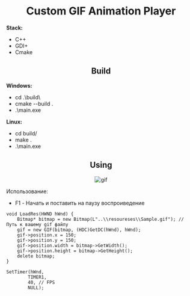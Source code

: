 <h1 align="center">Custom GIF Animation Player
  </h1>

**Stack:**
- C++
- GDI+
- Cmake

<h2 align="center">Build</h2>

**Windows:**
- cd .\build\
- cmake --build .
- .\main.exe

**Linux:**
- cd build/
- make .
- .\main.exe

<h2 align="center">Using</h2>

<div align ="center"><img align="center" src="https://s7.gifyu.com/images/Sample.gif" alt="gif"></div>

Использование: 
- F1 - Начать и поставить на паузу воспроиведение 

```
void LoadRes(HWND hWnd) {
    Bitmap* bitmap = new Bitmap(L"..\\resoureses\\Sample.gif"); // Путь к вашему gif файлу
    gif = new GIF(bitmap, (HDC)GetDC(hWnd), hWnd);
    gif->position.x = 150;
    gif->position.y = 150;
    gif->position.width = bitmap->GetWidth();
    gif->position.height = bitmap->GetHeight();
    delete bitmap;
}
```

```
SetTimer(hWnd,            
    	TIMER1,            
    	40, // FPS
    	NULL);     
```

